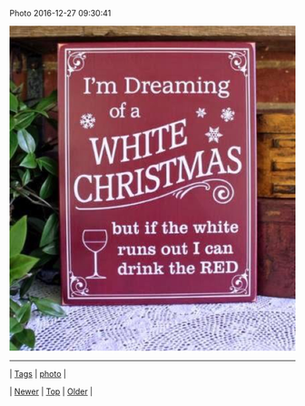 <!--
title: Photo 2016-12-27 09
date: 2020-06-28T15:27:00.147Z
tags: photo
-->


Photo 2016-12-27 09:30:41

![](155017102624-0.jpg)

<!--BOTTOM-POST-NAVIGATION-->
---

| [Tags](tags.md) | [photo](tag-photo.md) |

| [Newer](154986340263.md) | [Top](index.md) | [Older](155022924720.md) |